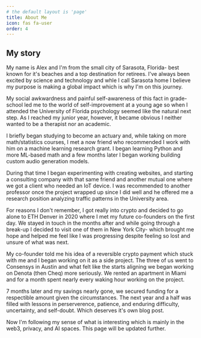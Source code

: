 ```yaml
---
# the default layout is 'page'
title: About Me
icon: fas fa-user
order: 4
---
```


<!-- > Add Markdown syntax content to file `_tabs/about.md`{: .filepath } and it will show up on this page. -->
<!-- {: .prompt-tip } -->

## My story
My name is Alex and I'm from the small city of Sarasota, Florida- best known for it's beaches and a top destination for retirees. I've always been excited by science and technology and whle I call Sarasota home I believe my purpose is making a global impact which is why I'm on this journey.

My social awkwardness and painful self-awareness of this fact in grade-school led me to the world of self-improvement at a young age so when I attended the University of Florida psychology seemed like the natural next step. As I reached my junior year, however, it became obvious I neither wanted to be a therapist nor an academic. 

I briefly began studying to become an actuary and, while taking on more math/statistics courses, I met a now friend who recommended I work with him on a machine learning research grant. I began learning Python and more ML-based math and a few months later I began working building custom audio generation models.

During that time I began experimenting with creating websites, and starting a consulting company with that same friend and another mutual one where we got a client who needed an IoT device. I was recommended to another professor once the project wrapped up since I did well and he offered me a research position analyzing traffic patterns in the University area. 

For reasons I don't remember, I got really into crypto and decided to go alone to ETH Denver in 2020 where I met my future co-founders on the first day. We stayed in touch in the months after and while going through a break-up I decided to visit one of them in New York City- which brought me hope and helped me feel like I was progressing despite feeling so lost and unsure of what was next.

My co-founder told me his idea of a reversible crypto payment which stuck with me and I began working on it as a side project. The three of us went to Consensys in Austin and what felt like the starts aligning we began working on Denota (then Cheq) more seriously. We rented an apartment in Miami and for a month spent nearly every waking hour working on the project.

7 months later and my savings nearly gone, we secured funding for a respectible amount given the circumstances. The next year and a half was filled with lessons in perserverence, patience, and enduring difficulty, uncertainty, and self-doubt. Which deserves it's own blog post.

Now I'm following my sense of what is interesting which is mainly in the web3, privacy, and AI spaces. This page will be updated further.